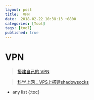 ```yaml
---
layout: post
title:  VPN
date:  2018-02-22 10:38:13 +0800
categories: [Tool]
tags: [tool]
published: true
---
```



# VPN

> [搭建自己的 VPN](http://www.figotan.org/2016/05/04/cook-your-own-vpn/)

> [科学上网：VPS上搭建shadowsocks](https://www.flyzy2005.cn/fan-qiang/shadowsocks/build-shadowsocks-on-vps/)


* any list
{:toc}


